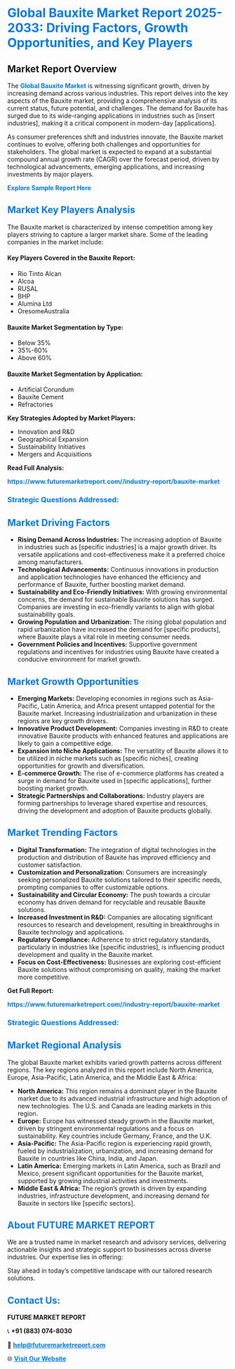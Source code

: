 <h1 style="color: #007BFF;">Global Bauxite Market Report 2025-2033: Driving Factors, Growth Opportunities, and Key Players</h1>

<section id="overview">
<h2>Market Report Overview</h2>
<p>The <a href="https://www.futuremarketreport.com//industry-report/bauxite-market" style="color: #007BFF; text-decoration: none;"><strong>Global Bauxite Market</strong></a> is witnessing significant growth, driven by increasing demand across various industries. This report delves into the key aspects of the Bauxite market, providing a comprehensive analysis of its current status, future potential, and challenges. The demand for Bauxite has surged due to its wide-ranging applications in industries such as [insert industries], making it a critical component in modern-day [applications].</p>
<p>As consumer preferences shift and industries innovate, the Bauxite market continues to evolve, offering both challenges and opportunities for stakeholders. The global market is expected to expand at a substantial compound annual growth rate (CAGR) over the forecast period, driven by technological advancements, emerging applications, and increasing investments by major players.</p>
</section>

<section id="overview">
<p><a href="https://www.futuremarketreport.com//request-sample/reportId=58662" style="color: #007BFF; text-decoration: none;"><strong>Explore Sample Report Here</strong></a></p>
</section>

<section id="key-players">
<h2 style="color: #007BFF;">Market Key Players Analysis</h2>
<p>The Bauxite market is characterized by intense competition among key players striving to capture a larger market share. Some of the leading companies in the market include:</p>
<h4>Key Players Covered in the Bauxite Report:</h4>
<ul><li>Rio Tinto Alcan</li><li>Alcoa</li><li>RUSAL</li><li>BHP</li><li>Alumina Ltd</li><li>OresomeAustralia</li></ul>
<h4>Bauxite Market Segmentation by Type:</h4>
<ul><li>Below 35%</li><li>35%-60%</li><li>Above 60%</li></ul>

<h4>Bauxite Market Segmentation by Application:</h4>
<ul><li>Artificial Corundum</li><li>Bauxite Cement</li><li>Refractories</li></ul>
<p><strong>Key Strategies Adopted by Market Players:</strong></p>
<ul>
<li>Innovation and R&D</li>
<li>Geographical Expansion</li>
<li>Sustainability Initiatives</li>
<li>Mergers and Acquisitions</li>
</ul>
</section>

<section>
<p><strong>Read Full Analysis: </strong></p><a href="https://www.futuremarketreport.com//industry-report/bauxite-market" style="color: #007BFF; text-decoration: none;"><strong>https://www.futuremarketreport.com//industry-report/bauxite-market</strong></a>
<h3 style="color: #007BFF;">Strategic Questions Addressed:</h3>
</section>

<section id="driving-factors">
<h2 style="color: #007BFF;">Market Driving Factors</h2>
<ul>
<li><strong>Rising Demand Across Industries:</strong> The increasing adoption of Bauxite in industries such as [specific industries] is a major growth driver. Its versatile applications and cost-effectiveness make it a preferred choice among manufacturers.</li>
<li><strong>Technological Advancements:</strong> Continuous innovations in production and application technologies have enhanced the efficiency and performance of Bauxite, further boosting market demand.</li>
<li><strong>Sustainability and Eco-Friendly Initiatives:</strong> With growing environmental concerns, the demand for sustainable Bauxite solutions has surged. Companies are investing in eco-friendly variants to align with global sustainability goals.</li>
<li><strong>Growing Population and Urbanization:</strong> The rising global population and rapid urbanization have increased the demand for [specific products], where Bauxite plays a vital role in meeting consumer needs.</li>
<li><strong>Government Policies and Incentives:</strong> Supportive government regulations and incentives for industries using Bauxite have created a conducive environment for market growth.</li>
</ul>
</section>

<section id="growth-opportunities">
<h2 style="color: #007BFF;">Market Growth Opportunities</h2>
<ul>
<li><strong>Emerging Markets:</strong> Developing economies in regions such as Asia-Pacific, Latin America, and Africa present untapped potential for the Bauxite market. Increasing industrialization and urbanization in these regions are key growth drivers.</li>
<li><strong>Innovative Product Development:</strong> Companies investing in R&D to create innovative Bauxite products with enhanced features and applications are likely to gain a competitive edge.</li>
<li><strong>Expansion into Niche Applications:</strong> The versatility of Bauxite allows it to be utilized in niche markets such as [specific niches], creating opportunities for growth and diversification.</li>
<li><strong>E-commerce Growth:</strong> The rise of e-commerce platforms has created a surge in demand for Bauxite used in [specific applications], further boosting market growth.</li>
<li><strong>Strategic Partnerships and Collaborations:</strong> Industry players are forming partnerships to leverage shared expertise and resources, driving the development and adoption of Bauxite products globally.</li>
</ul>
</section>

<section id="trending-factors">
<h2 style="color: #007BFF;">Market Trending Factors</h2>
<ul>
<li><strong>Digital Transformation:</strong> The integration of digital technologies in the production and distribution of Bauxite has improved efficiency and customer satisfaction.</li>
<li><strong>Customization and Personalization:</strong> Consumers are increasingly seeking personalized Bauxite solutions tailored to their specific needs, prompting companies to offer customizable options.</li>
<li><strong>Sustainability and Circular Economy:</strong> The push towards a circular economy has driven demand for recyclable and reusable Bauxite solutions.</li>
<li><strong>Increased Investment in R&D:</strong> Companies are allocating significant resources to research and development, resulting in breakthroughs in Bauxite technology and applications.</li>
<li><strong>Regulatory Compliance:</strong> Adherence to strict regulatory standards, particularly in industries like [specific industries], is influencing product development and quality in the Bauxite market.</li>
<li><strong>Focus on Cost-Effectiveness:</strong> Businesses are exploring cost-efficient Bauxite solutions without compromising on quality, making the market more competitive.</li>
</ul>
</section>

<section>
<p><strong>Get Full Report: </strong></p><a href="https://www.futuremarketreport.com//industry-report/bauxite-market" style="color: #007BFF; text-decoration: none;"><strong>https://www.futuremarketreport.com//industry-report/bauxite-market</strong></a>
<h3 style="color: #007BFF;">Strategic Questions Addressed:</h3>
</section>


<section id="regional-analysis">
<h2 style="color: #007BFF;">Market Regional Analysis</h2>
<p>The global Bauxite market exhibits varied growth patterns across different regions. The key regions analyzed in this report include North America, Europe, Asia-Pacific, Latin America, and the Middle East & Africa:</p>
<ul>
<li><strong>North America:</strong> This region remains a dominant player in the Bauxite market due to its advanced industrial infrastructure and high adoption of new technologies. The U.S. and Canada are leading markets in this region.</li>
<li><strong>Europe:</strong> Europe has witnessed steady growth in the Bauxite market, driven by stringent environmental regulations and a focus on sustainability. Key countries include Germany, France, and the U.K.</li>
<li><strong>Asia-Pacific:</strong> The Asia-Pacific region is experiencing rapid growth, fueled by industrialization, urbanization, and increasing demand for Bauxite in countries like China, India, and Japan.</li>
<li><strong>Latin America:</strong> Emerging markets in Latin America, such as Brazil and Mexico, present significant opportunities for the Bauxite market, supported by growing industrial activities and investments.</li>
<li><strong>Middle East & Africa:</strong> The region’s growth is driven by expanding industries, infrastructure development, and increasing demand for Bauxite in sectors like [specific sectors].</li>
</ul>
</section>

<footer>
<h2 style="color: #007BFF;">About FUTURE MARKET REPORT</h2>
<p>We are a trusted name in market research and advisory services, delivering actionable insights and strategic support to businesses across diverse industries. Our expertise lies in offering:</p>

<p>Stay ahead in today’s competitive landscape with our tailored research solutions.</p>

<h2 style="color: #007BFF;">Contact Us:</h2>
<p><strong>FUTURE MARKET REPORT</strong></p>
<p>📞 <strong>+91 (883) 074-8030</strong></p>
<p>📧 <strong><a href="mailto:help@futuremarketreport.com" style="color: #007BFF;">help@futuremarketreport.com</a></strong></p>
<p>🌐 <strong><a href="https://www.futuremarketreport.com/" style="color: #007BFF;">Visit Our Website</a></strong></p>
</footer>